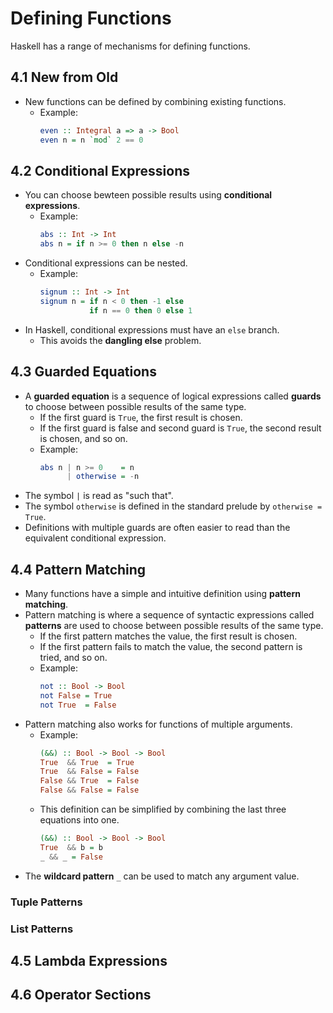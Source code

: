 # Defining Functions
Haskell has a range of mechanisms for defining functions.

## 4.1 New from Old
- New functions can be defined by combining existing functions.
    - Example:
        ```haskell
        even :: Integral a => a -> Bool
        even n = n `mod` 2 == 0
        ```

## 4.2 Conditional Expressions
- You can choose bewteen possible results using **conditional expressions**.
    - Example:
        ```haskell
        abs :: Int -> Int
        abs n = if n >= 0 then n else -n
        ```
- Conditional expressions can be nested.
    - Example:
        ```haskell
        signum :: Int -> Int
        signum n = if n < 0 then -1 else
                   if n == 0 then 0 else 1
        ```
- In Haskell, conditional expressions must have an `else` branch.
    - This avoids the **dangling else** problem.

## 4.3 Guarded Equations
- A **guarded equation** is a sequence of logical expressions called **guards** to choose between possible results of the same type.
    - If the first guard is `True`, the first result is chosen.
    - If the first guard is false and second guard is `True`, the second result is chosen, and so on.
    - Example:
        ```haskell
        abs n | n >= 0    = n
              | otherwise = -n
        ```
- The symbol `|` is read as "such that".
- The symbol `otherwise` is defined in the standard prelude by `otherwise = True`.
- Definitions with multiple guards are often easier to read than the equivalent conditional expression.

## 4.4 Pattern Matching
- Many functions have a simple and intuitive definition using **pattern matching**.
- Pattern matching is where a sequence of syntactic expressions called **patterns** are used to choose between possible results of the same type.
    - If the first pattern matches the value, the first result is chosen.
    - If the first pattern fails to match the value, the second pattern is tried, and so on.
    - Example:
        ```haskell
        not :: Bool -> Bool
        not False = True
        not True  = False
        ```
- Pattern matching also works for functions of multiple arguments.
    - Example:
        ```haskell
        (&&) :: Bool -> Bool -> Bool
        True  && True  = True
        True  && False = False
        False && True  = False
        False && False = False
        ```
    - This definition can be simplified by combining the last three equations into one.
        ```haskell
        (&&) :: Bool -> Bool -> Bool
        True  && b = b
        _ && _ = False
        ```
- The **wildcard pattern** `_` can be used to match any argument value.

### Tuple Patterns

### List Patterns

## 4.5 Lambda Expressions

## 4.6 Operator Sections